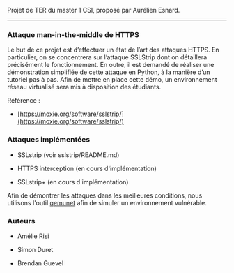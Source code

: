 Projet de TER du master 1 CSI, proposé par Aurélien Esnard.

------------------------------------------------

### Attaque man-in-the-middle de HTTPS

Le but de ce projet est d’effectuer un état de l’art des attaques HTTPS.
En particulier, on se concentrera sur l’attaque SSLStrip dont on détaillera précisément le fonctionnement. En outre,
il est demandé de réaliser une démonstration simplifiée de cette attaque en Python, à la manière d’un tutoriel pas à
pas. Afin de mettre en place cette démo, un environnement réseau virtualisé sera mis à disposition des étudiants.

Référence :

- [https://moxie.org/software/sslstrip/](https://moxie.org/software/sslstrip/)

### Attaques implémentées

- SSLstrip (voir sslstrip/README.md)

- HTTPS interception (en cours d'implémentation)

- SSLstrip+ (en cours d'implémentation)

Afin de démontrer les attaques dans les meilleures conditions, nous utilisons l'outil [qemunet](https://gitlab.inria.fr/qemunet/core) afin de simuler un environnement vulnérable.

### Auteurs

- Amélie Risi

- Simon Duret

- Brendan Guevel
